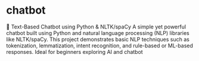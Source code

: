 # chatbot
🧠 Text-Based Chatbot using Python &amp; NLTK/spaCy A simple yet powerful chatbot built using Python and natural language processing (NLP) libraries like NLTK/spaCy. This project demonstrates basic NLP techniques such as tokenization, lemmatization, intent recognition, and rule-based or ML-based responses. Ideal for beginners exploring AI and chatbot
